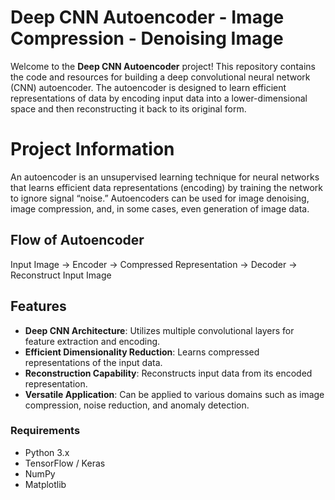 # Deep CNN Autoencoder - Image Compression - Denoising Image

Welcome to the **Deep CNN Autoencoder** project! This repository contains the code and resources for building a deep convolutional neural network (CNN) autoencoder. The autoencoder is designed to learn efficient representations of data by encoding input data into a lower-dimensional space and then reconstructing it back to its original form.

# Project Information

An autoencoder is an unsupervised learning technique for neural networks that learns efficient data representations (encoding) by training the network to ignore signal “noise.” Autoencoders can be used for image denoising, image compression, and, in some cases, even generation of image data.

## Flow of Autoencoder

Input Image -> Encoder -> Compressed Representation -> Decoder -> Reconstruct Input Image

## Features

- **Deep CNN Architecture**: Utilizes multiple convolutional layers for feature extraction and encoding.
- **Efficient Dimensionality Reduction**: Learns compressed representations of the input data.
- **Reconstruction Capability**: Reconstructs input data from its encoded representation.
- **Versatile Application**: Can be applied to various domains such as image compression, noise reduction, and anomaly detection.

### Requirements

- Python 3.x
- TensorFlow / Keras
- NumPy
- Matplotlib
